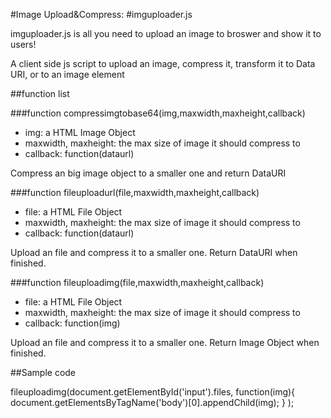 #Image Upload&Compress:
#imguploader.js

imguploader.js is all you need to upload an image to broswer and show it to users!

A client side js script to upload an image, compress it, transform it to Data URI, or to an image element

##function list

###function compressimgtobase64(img,maxwidth,maxheight,callback)

 * img: a HTML Image Object
 * maxwidth, maxheight: the max size of image it should compress to
 * callback: function(dataurl)

Compress an big image object to a smaller one and return DataURI

###function fileuploadurl(file,maxwidth,maxheight,callback)

 * file: a HTML File Object
 * maxwidth, maxheight: the max size of image it should compress to
 * callback: function(dataurl)

Upload an file and compress it to a smaller one. Return DataURI when finished.

###function fileuploadimg(file,maxwidth,maxheight,callback)

 * file: a HTML File Object
 * maxwidth, maxheight: the max size of image it should compress to
 * callback: function(img)

Upload an file and compress it to a smaller one. Return Image Object when finished.

##Sample code

fileuploadimg(document.getElementById('input').files,
	function(img){
		document.getElementsByTagName('body')[0].appendChild(img);
	}
);

